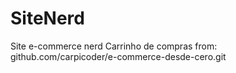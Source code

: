 # SiteNerd
Site e-commerce nerd
Carrinho de compras from: github.com/carpicoder/e-commerce-desde-cero.git
